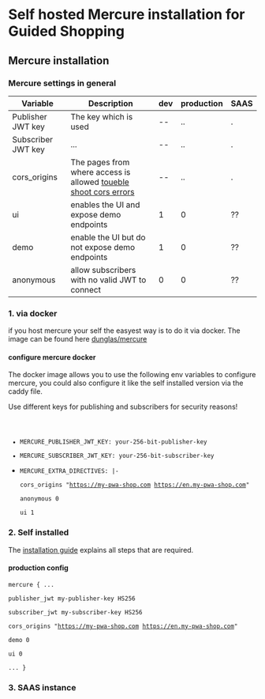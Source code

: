 # Self hosted Mercure installation for Guided Shopping

## Mercure installation

### Mercure settings in general

| Variable           | Description                                                                                                                    | dev | production | SAAS |
| ------------------ | ------------------------------------------------------------------------------------------------------------------------------ | --- | ---------- | ---- |
| Publisher JWT key  | The key which is used                                                                                                          | --  | ..         | .    |
| Subscriber JWT key | ...                                                                                                                            | --  | ..         | .    |
| cors_origins       | The pages from where access is allowed [toueble shoot cors errors](https://mercure.rocks/docs/hub/troubleshooting#cors-issues) | --  | ..         | .    |
| ui                 | enables the UI and expose demo endpoints                                                                                       | 1   | 0          | ??   |
| demo               | enable the UI but do not expose demo endpoints                                                                                 | 1   | 0          | ??   |
| anonymous          | allow subscribers with no valid JWT to connect                                                                                 | 0   | 0          | ??   |

### 1. via docker

if you host mercure your self the easyest way is to do it via docker.
The image can be found here [dunglas/mercure](https://hub.docker.com/r/dunglas/mercure)

#### configure mercure docker

The docker image allows you to use the following env variables to configure mercure, you could also configure it like the self installed version via the caddy file.

Use different keys for publishing and subscribers for security reasons!
<code>

- MERCURE_PUBLISHER_JWT_KEY: your-256-bit-publisher-key
- MERCURE_SUBSCRIBER_JWT_KEY: your-256-bit-subscriber-key
- MERCURE_EXTRA_DIRECTIVES: |-  
   cors_origins "https://my-pwa-shop.com https://en.my-pwa-shop.com"  
   anonymous 0  
   ui 1
  </code>

### 2. Self installed

The [installation guide](https://mercure.rocks/docs/hub/install) explains all steps that are required.

#### production config

<code>mercure {
...  
publisher_jwt my-publisher-key HS256  
subscriber_jwt my-subscriber-key HS256  
cors_origins "https://my-pwa-shop.com https://en.my-pwa-shop.com"  
demo 0  
ui 0  
...
}</code>

### 3. SAAS instance
